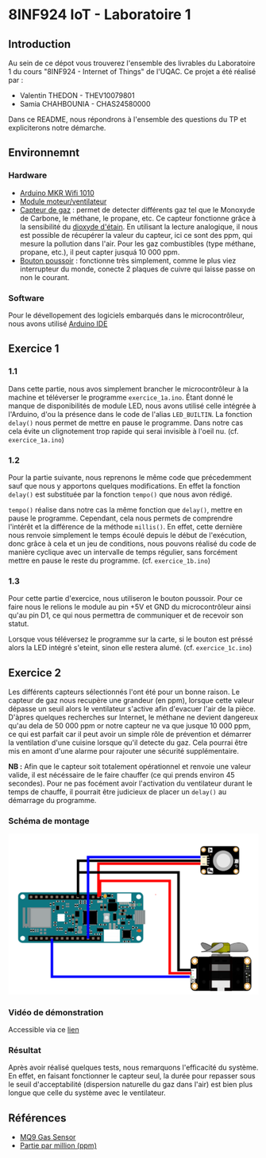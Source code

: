 # 8INF924 IoT - Laboratoire 1
## Introduction
Au sein de ce dépot vous trouverez l'ensemble des livrables du Laboratoire 1 du cours "8INF924 - Internet of Things" de l'UQAC. Ce projet a été réalisé par :
- Valentin THEDON - THEV10079801
- Samia CHAHBOUNIA - CHAS24580000

Dans ce README, nous répondrons à l'ensemble des questions du TP et expliciterons notre démarche.
## Environnemnt
### Hardware
- [Arduino MKR Wifi 1010](https://docs.arduino.cc/hardware/mkr-wifi-1010)
- [Module moteur/ventilateur](https://wiki.dfrobot.com/Gravity__130_DC_Motor_SKU__DFR0411)
- [Capteur de gaz](https://wiki.dfrobot.com/Analog_Gas_Sensor_MQ9__SKU_SEN0134) : permet de detecter différents gaz tel que le Monoxyde de Carbone, le méthane, le propane, etc. Ce capteur fonctionne grâce à la sensibilité du [dioxyde d'étain](https://fr.wikipedia.org/wiki/Dioxyde_d%27%C3%A9tain). En utilisant la lecture analogique, il nous est possible de récupérer la valeur du capteur, ici ce sont des ppm, qui mesure la pollution dans l'air. Pour les gaz combustibles (type méthane, propane, etc.), il peut capter jusquá 10 000 ppm.
- [Bouton poussoir](https://wiki.dfrobot.com/DFRobot_Digital_Push_Button_SKU_DFR0029) : fonctionne très simplement, comme le plus viez interrupteur du monde, conecte 2 plaques de cuivre qui laisse passe on non le courant.
### Software
Pour le dévellopement des logiciels embarqués dans le microcontrôleur, nous avons utilisé [Arduino IDE](https://wiki-content.arduino.cc/en/software)
## Exercice 1
### 1.1
Dans cette partie, nous avos simplement brancher le microcontrôleur à la machine et téléverser le programme `exercice_1a.ino`. Étant donné le manque de disponibilités de module LED, nous avons utilisé celle intégrée à l'Arduino, d'ou la présence dans le code de l'alias `LED_BUILTIN`. La fonction `delay()` nous permet de mettre en pause le programme. Dans notre cas cela évite un clignotement trop rapide qui serai invisible à l'oeil nu. (cf. `exercice_1a.ino`)
### 1.2
Pour la partie suivante, nous reprenons le même code que précedemment sauf que nous y apportons quelques modifications. En effet la fonction `delay()` est substituée par la fonction `tempo()` que nous avon rédigé.

`tempo()` réalise dans notre cas la même fonction que `delay()`, mettre en pause le programme. Cependant, cela nous permets de comprendre l'intérêt et la différence de la méthode `millis()`. En effet, cette dernière nous renvoie simplement le temps écoulé depuis le début de l'exécution, donc grâce à cela et un jeu de conditions, nous pouvons réalisé du code de manière cyclique avec un intervalle de temps régulier, sans forcément mettre en pause le reste du programme. (cf. `exercice_1b.ino`)
### 1.3
Pour cette partie d'exercice, nous utiliseron le bouton poussoir. Pour ce faire nous le relions le module au pin +5V et GND du microcontrôleur ainsi qu'au pin D1, ce qui nous permettra de communiquer et de recevoir son statut. 

Lorsque vous téléversez le programme sur la carte, si le bouton est préssé alors la LED intégré s'eteint, sinon elle restera alumé. (cf. `exercice_1c.ino`)

## Exercice 2
Les différents capteurs sélectionnés l'ont été pour un bonne raison. Le capteur de gaz nous recupère une grandeur (en ppm), lorsque cette valeur dépasse un seuil alors le ventilateur s'active afin d'evacuer l'air de la pièce. D'àpres quelques recherches sur Internet, le méthane ne devient dangereux qu'au dela de 50 000 ppm or notre capteur ne va que jusque 10 000 ppm, ce qui est parfait car il peut avoir un simple rôle de prévention et démarrer la ventilation d'une cuisine lorsque qu'il detecte du gaz. Cela pourrai être mis en amont d'une alarme pour rajouter une sécurité supplémentaire.

**NB :** Afin que le capteur soit totalement opérationnel et renvoie une valeur valide, il est nécéssaire de le faire chauffer (ce qui prends environ 45 secondes). Pour ne pas focément avoir l'activation du ventilateur durant le temps de chauffe, il pourrait être judicieux de placer un `delay()` au démarrage du programme. 
### Schéma de montage
![Schéma de montage](/schema.png "Schéma de montage")
### Vidéo de démonstration
Accessible via ce [lien](https://youtu.be/PYr5y6yWB10)
### Résultat
Après avoir réalisé quelques tests, nous remarquons l'efficacité du système. En effet, en faisant fonctionner le capteur seul, la durée pour repasser sous le seuil d'acceptabilité (dispersion naturelle du gaz dans l'air) est bien plus longue que celle du système avec le ventilateur.
## Références
- [MQ9 Gas Sensor](https://fr.wikipedia.org/wiki/Capteur_de_gaz_MQ-9)
- [Partie par million (ppm)](https://fr.wikipedia.org/wiki/Partie_par_million)